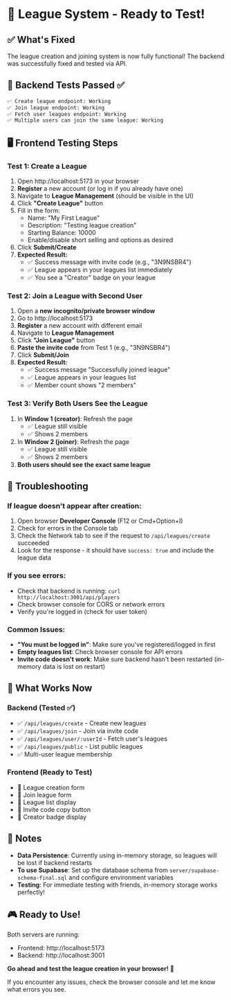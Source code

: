 # 🎯 League System - Ready to Test!

## ✅ What's Fixed
The league creation and joining system is now fully functional! The backend was successfully fixed and tested via API.

## 🧪 Backend Tests Passed ✅
```bash
✅ Create league endpoint: Working
✅ Join league endpoint: Working  
✅ Fetch user leagues endpoint: Working
✅ Multiple users can join the same league: Working
```

## 🖥️ Frontend Testing Steps

### Test 1: Create a League
1. Open http://localhost:5173 in your browser
2. **Register** a new account (or log in if you already have one)
3. Navigate to **League Management** (should be visible in the UI)
4. Click **"Create League"** button
5. Fill in the form:
   - Name: "My First League"
   - Description: "Testing league creation"
   - Starting Balance: 10000
   - Enable/disable short selling and options as desired
6. Click **Submit/Create**
7. **Expected Result:**
   - ✅ Success message with invite code (e.g., "3N9NSBR4")
   - ✅ League appears in your leagues list immediately
   - ✅ You see a "Creator" badge on your league

### Test 2: Join a League with Second User
1. Open a **new incognito/private browser window**
2. Go to http://localhost:5173
3. **Register** a new account with different email
4. Navigate to **League Management**
5. Click **"Join League"** button
6. **Paste the invite code** from Test 1 (e.g., "3N9NSBR4")
7. Click **Submit/Join**
8. **Expected Result:**
   - ✅ Success message "Successfully joined league"
   - ✅ League appears in your leagues list
   - ✅ Member count shows "2 members"

### Test 3: Verify Both Users See the League
1. In **Window 1 (creator)**: Refresh the page
   - ✅ League still visible
   - ✅ Shows 2 members
2. In **Window 2 (joiner)**: Refresh the page
   - ✅ League still visible
   - ✅ Shows 2 members
3. **Both users should see the exact same league**

## 🐛 Troubleshooting

### If league doesn't appear after creation:
1. Open browser **Developer Console** (F12 or Cmd+Option+I)
2. Check for errors in the Console tab
3. Check the Network tab to see if the request to `/api/leagues/create` succeeded
4. Look for the response - it should have `success: true` and include the league data

### If you see errors:
- Check that backend is running: `curl http://localhost:3001/api/players`
- Check browser console for CORS or network errors
- Verify you're logged in (check for user token)

### Common Issues:
- **"You must be logged in"**: Make sure you've registered/logged in first
- **Empty leagues list**: Check browser console for API errors
- **Invite code doesn't work**: Make sure backend hasn't been restarted (in-memory data is lost on restart)

## 🚀 What Works Now

### Backend (Tested ✅)
- ✅ `/api/leagues/create` - Create new leagues
- ✅ `/api/leagues/join` - Join via invite code
- ✅ `/api/leagues/user/:userId` - Fetch user's leagues
- ✅ `/api/leagues/public` - List public leagues
- ✅ Multi-user league membership

### Frontend (Ready to Test)
- 🔄 League creation form
- 🔄 Join league form
- 🔄 League list display
- 🔄 Invite code copy button
- 🔄 Creator badge display

## 📝 Notes
- **Data Persistence**: Currently using in-memory storage, so leagues will be lost if backend restarts
- **To use Supabase**: Set up the database schema from `server/supabase-schema-final.sql` and configure environment variables
- **Testing**: For immediate testing with friends, in-memory storage works perfectly!

## 🎮 Ready to Use!
Both servers are running:
- Frontend: http://localhost:5173
- Backend: http://localhost:3001

**Go ahead and test the league creation in your browser!** 🎉

If you encounter any issues, check the browser console and let me know what errors you see.
